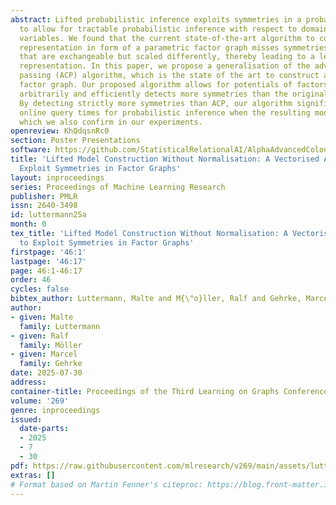 ```yaml
---
abstract: Lifted probabilistic inference exploits symmetries in a probabilistic model
  to allow for tractable probabilistic inference with respect to domain sizes of logical
  variables. We found that the current state-of-the-art algorithm to construct a lifted
  representation in form of a parametric factor graph misses symmetries between factors
  that are exchangeable but scaled differently, thereby leading to a less compact
  representation. In this paper, we propose a generalisation of the advanced colour
  passing (ACP) algorithm, which is the state of the art to construct a parametric
  factor graph. Our proposed algorithm allows for potentials of factors to be scaled
  arbitrarily and efficiently detects more symmetries than the original ACP algorithm.
  By detecting strictly more symmetries than ACP, our algorithm significantly reduces
  online query times for probabilistic inference when the resulting model is applied,
  which we also confirm in our experiments.
openreview: KhQdqsnRc0
section: Poster Presentations
software: https://github.com/StatisticalRelationalAI/AlphaAdvancedColourPassing
title: 'Lifted Model Construction Without Normalisation: A Vectorised Approach to
  Exploit Symmetries in Factor Graphs'
layout: inproceedings
series: Proceedings of Machine Learning Research
publisher: PMLR
issn: 2640-3498
id: luttermann25a
month: 0
tex_title: 'Lifted Model Construction Without Normalisation: A Vectorised Approach
  to Exploit Symmetries in Factor Graphs'
firstpage: '46:1'
lastpage: '46:17'
page: 46:1-46:17
order: 46
cycles: false
bibtex_author: Luttermann, Malte and M{\"o}ller, Ralf and Gehrke, Marcel
author:
- given: Malte
  family: Luttermann
- given: Ralf
  family: Möller
- given: Marcel
  family: Gehrke
date: 2025-07-30
address:
container-title: Proceedings of the Third Learning on Graphs Conference
volume: '269'
genre: inproceedings
issued:
  date-parts:
  - 2025
  - 7
  - 30
pdf: https://raw.githubusercontent.com/mlresearch/v269/main/assets/luttermann25a/luttermann25a.pdf
extras: []
# Format based on Martin Fenner's citeproc: https://blog.front-matter.io/posts/citeproc-yaml-for-bibliographies/
---
```

